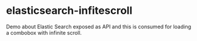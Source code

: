 # elasticsearch-infitescroll
Demo about Elastic Search exposed as API and this is consumed for loading a combobox with infinite scroll.
